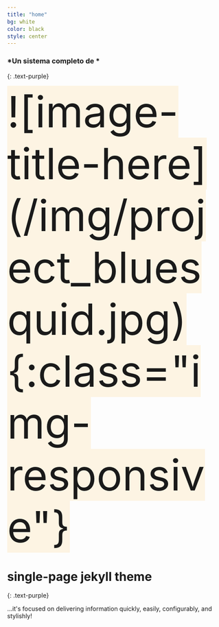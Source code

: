 ```yaml
---
title: "home"
bg: white
color: black
style: center
---
```


### *Un sistema completo de *
{: .text-purple}

<span class="fa-stack subtlecircle" style="font-size:100px; background:rgba(255,166,0,0.1)">
  ![image-title-here](/img/project_bluesquid.jpg){:class="img-responsive"}
</span>

# single-page jekyll theme
{: .text-purple}


…it's focused on delivering information quickly, easily, configurably, and stylishly!



